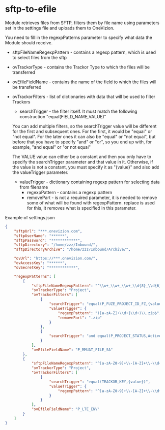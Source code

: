 # sftp-to-efile

Module retrieves files from SFTP, filters them by file name using parameters set in the settings file and uploads them to OneVizion.

You need to fill in the regexpPatterns parameter to specify what data the Module should receive.
  * sftpFileNameRegexpPattern - contains a regexp pattern, which is used to select files from the sftp
  * ovTrackorType - contains the Trackor Type to which the files will be transferred
  * ovEfileFieldName - contains the name of the field to which the files will be transferred
  * ovTrackorFilters - list of dictionaries with data that will be used to filter Trackors
    * searchTrigger - the filter itself. It must match the following construction "equal(FIELD_NAME,VALUE)"
    
    You can add multiple filters, so the searchTrigger value will be different for the first and subsequent ones.
    For the first, it would be "equal" or "not equal". For the later ones it can also be "equal" or "not equal", but before that you have to specify "and" or "or", so you end up with, for example, "and equal" or "or not equal"
    
    The VALUE value can either be a constant and then you only have to specify the searchTrigger parameter and that value in it. Otherwise, if the value is not a constant, you must specify it as "{value}" and also add the valueTrigger parameter.
    * valueTrigger - dictionary containing regexp pattern for selecting data from filename
      * regexpPattern - contains a regexp pattern
      * removePart - is not a required parameter, it is needed to remove some of what will be found with regexpPattern. replace is used for this, it removes what is specified in this parameter.

Example of settings.json

```json
{
    "sftpUrl": "***.onevizion.com",
    "sftpUserName": "******",
    "sftpPassword": "************",
    "sftpDirectory": "/home/zzz/Inbound/",
    "sftpDirectoryArchive": "/home/zzz/Inbound/Archive/",

    "ovUrl": "https://***.onevizion.com/",
    "ovAccessKey": "******",
    "ovSecretKey": "************",

    "regexpPatterns": [
        {
            "sftpFileNameRegexpPattern": "^\\w+_\\w+_\\w+_\\d{8}_\\d{6}_([a-zA-Z]+\\d+|\\d+)\\.zip",
            "ovTrackorType": "Project",
            "ovTrackorFilters": [
                {
                    "searchTrigger": "equal(P_FUZE_PROJECT_ID_FZ,{value})",
                    "valueTrigger": {
                        "regexpPattern": "([a-zA-Z]+\\d+|\\d+)\\.zip$",
                        "removePart": ".zip"
                    }
                },
                {
                    "searchTrigger": "and equal(P_PROJECT_STATUS,Active)"
                }
            ],
            "ovEfileFieldName": "P_MMUAT_FILE_SA"
        },
        {
            "sftpFileNameRegexpPattern": "^[a-zA-Z0-9]+\\-[A-Z]+\\-\\d+_LTE_\\w+_[a-zA-Z0-9]+_[0-9-]+_\\d{6}\\.zip",
            "ovTrackorType": "Project",
            "ovTrackorFilters": [
                {
                    "searchTrigger": "equal(TRACKOR_KEY,{value})",
                    "valueTrigger": {
                        "regexpPattern": "^[a-zA-Z0-9]+\\-[A-Z]+\\-\\d+"
                    }
                }
            ],
            "ovEfileFieldName": "P_LTE_ENV"
        }
    ]
}
```
